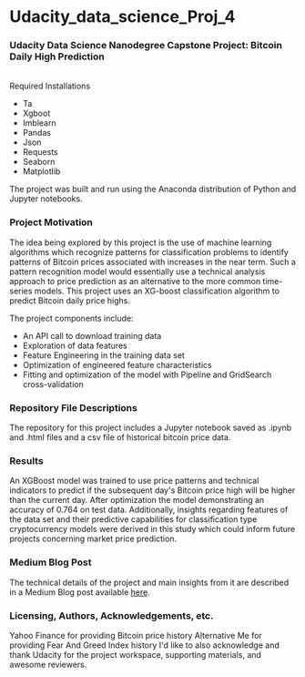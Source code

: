 # Udacity_data_science_Proj_4
### Udacity Data Science Nanodegree Capstone Project: Bitcoin Daily High Prediction
<br>
Required Installations
<ul>
<li>Ta</li>
<li>Xgboot</li>
<li>Imblearn</li>
<li>Pandas</li>
<li>Json</li>
<li>Requests</li>
<li>Seaborn</li>
<li>Matplotlib</li>
</ul>

The project was built and run using the Anaconda distribution of Python and Jupyter notebooks.
### Project Motivation
The idea being explored by this project is the use of machine learning algorithms which recognize patterns for classification problems to identify patterns of Bitcoin prices associated with increases in the near term. Such a pattern recognition model would essentially use a technical analysis approach to price prediction as an alternative to the more common time-series models. This project uses an XG-boost classification algorithm to predict Bitcoin daily price highs.<br>

The project components include:
<ul>
<li>An API call to download training data</li>
<li>Exploration of data features</li> 
<li>Feature Engineering in the training data set</li>
<li>Optimization of engineered feature characteristics</li>
<li>Fitting and optimization of the model with Pipeline and GridSearch cross-validation</li>
</ul>

### Repository File Descriptions
The repository for this project includes a Jupyter notebook saved as .ipynb and .html files and a csv file of historical bitcoin price data.

### Results
An XGBoost model was trained to use price patterns and technical indicators to predict if the subsequent day's Bitcoin price high will be higher than the current day. After optimization the model demonstrating an accuracy of 0.764 on test data. Additionally, insights regarding features of the data set and their predictive capabilities for classification type cryptocurrency models were derived in this study which could inform future projects concerning market price prediction.

### Medium Blog Post

The technical details of the project and main insights from it are described in a Medium Blog post available [here](https://medium.com/@merwijas/bitcoin-daily-high-prediction-b7d98a433a07). 

### Licensing, Authors, Acknowledgements, etc.
Yahoo Finance for providing Bitcoin price history 
Alternative Me for providing Fear And Greed Index history
I'd like to also acknowledge and thank Udacity for the project workspace, supporting materials, and awesome reviewers.

